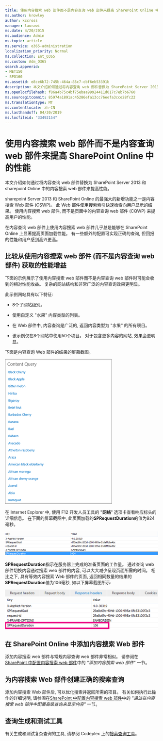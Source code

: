 ```yaml
---
title: 使用内容搜索 web 部件而不是内容查询 web 部件来提高 SharePoint Online 中的性能
ms.author: krowley
author: kccross
manager: laurawi
ms.date: 4/20/2015
ms.audience: Admin
ms.topic: article
ms.service: o365-administration
localization_priority: Normal
ms.collection: Ent_O365
ms.custom: Adm_O365
search.appverid:
- MET150
- SPO160
ms.assetid: e8ce6b72-745b-464a-85c7-cbf6eb53391b
description: 本文介绍如何通过将内容查询 web 部件替换为 SharePoint Server 2013 和 sharepoint Online 中的内容搜索 web 部件来提高性能。
ms.openlocfilehash: f86a4b75c4bf75ebaa99924411d017c7eb7b6760
ms.sourcegitcommit: 85974a1891ac45286efa13cc76eefa3cce28fc22
ms.translationtype: MT
ms.contentlocale: zh-CN
ms.lasthandoff: 04/30/2019
ms.locfileid: "33492154"
---
```

# <a name="using-content-search-web-part-instead-of-content-query-web-part-to-improve-performance-in-sharepoint-online"></a>使用内容搜索 web 部件而不是内容查询 web 部件来提高 SharePoint Online 中的性能

本文介绍如何通过将内容查询 web 部件替换为 SharePoint Server 2013 和 sharepoint Online 中的内容搜索 web 部件来提高性能。
  
sharepoint Server 2013 和 SharePoint Online 的最强大的新增功能之一是内容搜索 Web 部件 (CSWP)。 此 Web 部件使用搜索索引快速检索向用户显示的结果。 使用内容搜索 web 部件, 而不是页面中的内容查询 web 部件 (CQWP) 来提高用户的性能。
  
在内容查询 web 部件上使用内容搜索 web 部件几乎总是能够在 SharePoint Online 上显著提高页面加载性能。 有一些额外的配置可实现正确的查询, 但回报的性能和用户感到高兴更高。
  
## <a name="comparing-the-performance-gain-you-get-from-using-content-search-web-part-instead-of-content-query-web-part"></a>比较从使用内容搜索 web 部件 (而不是内容查询 web 部件) 获取的性能增益

下面的示例展示了使用内容搜索 web 部件而不是内容查询 web 部件时可能会收到的相对性能收益。 复杂的网站结构和非常广泛的内容查询效果更明显。
  
此示例网站具有以下特征:
  
- 8个子网站级别。
    
- 使用自定义 "水果" 内容类型的列表。
    
- 在 Web 部件中, 内容查询是广泛的, 返回内容类型为 "水果" 的所有项目。
    
- 该示例仅在8个网站中使用50个项目。 对于包含更多内容的网站, 效果会更明显。
    
下面是内容查询 Web 部件的结果的屏幕截图。
  
![显示 Web 部件的内容查询的图形](media/b3d41f20-dfe5-46ed-9c0a-31057e82de33.png)
  
在 Internet Explorer 中, 使用 F12 开发人员工具的 "**网络**" 选项卡查看响应标头的详细信息。 在下面的屏幕截图中, 此页面加载的**SPRequestDuration**的值为924毫秒。 
  
![显示请求持续时间为 924 的屏幕截图](media/343571f2-a249-4de2-bc11-2cee93498aea.png)
  
 **SPRequestDuration**指示在服务器上完成的准备页面的工作量。 通过查询 web 部件切换内容通过搜索 web 部件的内容, 可以大大减少呈现页面所需的时间。 相比之下, 具有等效内容搜索 Web 部件的页面, 返回相同数量的结果的**SPRequestDuration**值为106毫秒, 如以下屏幕截图所示: 
  
![显示请求持续时间为 106 的屏幕截图](media/b46387ac-660d-4e5e-a11c-cc430e912962.png)
  
## <a name="adding-a-content-search-web-part-in-sharepoint-online"></a>在 SharePoint Online 中添加内容搜索 Web 部件

添加内容搜索 web 部件与常规内容查询 web 部件非常相似。 请参阅在[SharePoint 中配置内容搜索 web 部件](https://support.office.com/article/Configure-a-Content-Search-Web-Part-in-SharePoint-0dc16de1-dbe4-462b-babb-bf8338c36c9a)中的 *"添加内容搜索 web 部件"* 一节。
  
## <a name="creating-the-right-search-query-for-your-content-search-web-part"></a>为内容搜索 Web 部件创建正确的搜索查询

添加内容搜索 Web 部件后, 可以优化搜索并返回所需的项目。 有关如何执行此操作的详细说明, 请参阅在[SharePoint 中配置内容搜索 web 部件](https://support.office.com/article/Configure-a-Content-Search-Web-Part-in-SharePoint-0dc16de1-dbe4-462b-babb-bf8338c36c9a)中的 *"通过在内容搜索 web 部件中配置高级查询来显示内容"* 一节。
  
## <a name="query-building-and-testing-tool"></a>查询生成和测试工具

有关生成和测试复杂查询的工具, 请参阅 Codeplex 上的[搜索查询工具](https://sp2013searchtool.codeplex.com/)。 
  


